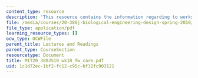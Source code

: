 ```yaml
---
content_type: resource
description: 'This resource contains the information regarding to workshop: drug carriers.'
file: /media/courses/20-380j-biological-engineering-design-spring-2010/1c1d72ec1bf2fc12c95cbf32fc903121_MIT20_380JS10_wk18_fw_care.pdf
file_type: application/pdf
learning_resource_types: []
ocw_type: OCWFile
parent_title: Lectures and Readings
parent_type: CourseSection
resourcetype: Document
title: MIT20_380JS10_wk18_fw_care.pdf
uid: 1c1d72ec-1bf2-fc12-c95c-bf32fc903121
---
```

